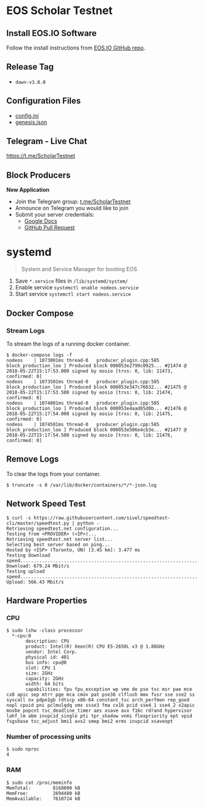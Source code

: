 # EOS Scholar Testnet

## Install EOS.IO Software

Follow the install instructions from [EOS.IO GitHub repo](https://github.com/EOSIO/eos).

## Release Tag

- `dawn-v3.0.0`

## Configuration Files

- [config.ini](config.ini)
- [genesis.json](genesis.json)

## Telegram - Live Chat

https://t.me/ScholarTestnet

## Block Producers

**New Application**

- Join the Telegram group: [t.me/ScholarTestnet](https://t.me/ScholarTestnet)
- Announce on Telegram you would like to join
- Submit your server credentials:
  - [Google Docs](https://docs.google.com/forms/d/1wUrzzyyzqQAPIGaikxrJEKq9iDnICO9bw4mkaXalu0Y)
  - [GitHub Pull Request](https://github.com/ScholarTestnet/scholar-block-producers)

# systemd

> System and Service Manager for booting EOS

1. Save `*.service` files in `/lib/systemd/system/`
2. Enable service `systemctl enable nodeos.service`
3. Start service `systemctl start nodeos.service`

## Docker Compose

### Stream Logs

To stream the logs of a running docker container.

```
$ docker-compose logs -f
nodeos    | 1073001ms thread-0   producer_plugin.cpp:585       block_production_loo ] Produced block 000053e2799c0925... #21474 @ 2018-05-22T15:17:53.000 signed by eosio [trxs: 0, lib: 21473, confirmed: 0]
nodeos    | 1073501ms thread-0   producer_plugin.cpp:585       block_production_loo ] Produced block 000053e347c76632... #21475 @ 2018-05-22T15:17:53.500 signed by eosio [trxs: 0, lib: 21474, confirmed: 0]
nodeos    | 1074001ms thread-0   producer_plugin.cpp:585       block_production_loo ] Produced block 000053e4aad85d0b... #21476 @ 2018-05-22T15:17:54.000 signed by eosio [trxs: 0, lib: 21475, confirmed: 0]
nodeos    | 1074501ms thread-0   producer_plugin.cpp:585       block_production_loo ] Produced block 000053e506e4cb3e... #21477 @ 2018-05-22T15:17:54.500 signed by eosio [trxs: 0, lib: 21476, confirmed: 0]
```

## Remove Logs

To clear the logs from your container.

```
$ truncate -s 0 /var/lib/docker/containers/*/*-json.log
```

## Network Speed Test

```
$ curl -s https://raw.githubusercontent.com/sivel/speedtest-cli/master/speedtest.py | python -
Retrieving speedtest.net configuration...
Testing from <PROVIDER> (<IP>)...
Retrieving speedtest.net server list...
Selecting best server based on ping...
Hosted by <ISP> (Toronto, ON) [3.45 km]: 3.477 ms
Testing download speed................................................................................
Download: 679.24 Mbit/s
Testing upload speed................................................................................................
Upload: 566.43 Mbit/s
```

## Hardware Properties

### CPU

```
$ sudo lshw -class processor
  *-cpu:0                   
       description: CPU
       product: Intel(R) Xeon(R) CPU E5-2650L v3 @ 1.80GHz
       vendor: Intel Corp.
       physical id: 401
       bus info: cpu@0
       slot: CPU 1
       size: 2GHz
       capacity: 2GHz
       width: 64 bits
       capabilities: fpu fpu_exception wp vme de pse tsc msr pae mce cx8 apic sep mtrr pge mca cmov pat pse36 clflush mmx fxsr sse sse2 ss syscall nx pdpe1gb rdtscp x86-64 constant_tsc arch_perfmon rep_good nopl cpuid pni pclmulqdq vmx ssse3 fma cx16 pcid sse4_1 sse4_2 x2apic movbe popcnt tsc_deadline_timer aes xsave avx f16c rdrand hypervisor lahf_lm abm invpcid_single pti tpr_shadow vnmi flexpriority ept vpid fsgsbase tsc_adjust bmi1 avx2 smep bmi2 erms invpcid xsaveopt
```

### Number of processing units

```
$ sudo nproc
4
```

### RAM

```
$ sudo cat /proc/meminfo
MemTotal:        8168000 kB
MemFree:         2694480 kB
MemAvailable:    7610724 kB
```
